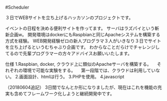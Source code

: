 #Scheduler

３日でWEBサイトを立ち上げるハッカソンのプロジェクトです。

イベントの日程を決める便利サイトを作ってます。
サーバはラズパイという斬新企画w。
開発環境はdockerにもRaspbianと同じApacheシステムを構築する方式を経験。
WEB開発経験ゼロの新人プログラマ３人がいきなり３日でサイトを立ち上げるというむちゃぶり企画です。
わからなことだらけでチャレンジしてるので先輩プログラマーの方々アドバイスお願いいたします。

仕様
1.Raspbian, docker, クラウド上に類似のApacheサーバを構築する。
　それぞれの環境で可能な実験をする。
　第一段階では、クラウドは利用していない。
2.画面設計、htmlは行う。
3.PHPを使用。
4.javascript 　

（20180604追記）
3日間でなんとか形になりましたが、現在はこれを機能の充実も含めてフレームワーク化しようと継続開発中です。


